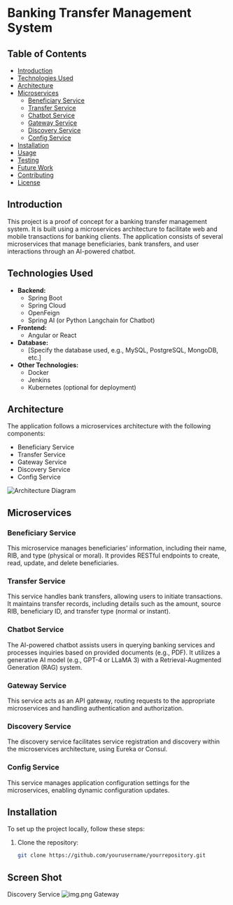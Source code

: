 # Banking Transfer Management System

## Table of Contents
- [Introduction](#introduction)
- [Technologies Used](#technologies-used)
- [Architecture](#architecture)
- [Microservices](#microservices)
    - [Beneficiary Service](#beneficiary-service)
    - [Transfer Service](#transfer-service)
    - [Chatbot Service](#chatbot-service)
    - [Gateway Service](#gateway-service)
    - [Discovery Service](#discovery-service)
    - [Config Service](#config-service)
- [Installation](#installation)
- [Usage](#usage)
- [Testing](#testing)
- [Future Work](#future-work)
- [Contributing](#contributing)
- [License](#license)

## Introduction
This project is a proof of concept for a banking transfer management system. It is built using a microservices architecture to facilitate web and mobile transactions for banking clients. The application consists of several microservices that manage beneficiaries, bank transfers, and user interactions through an AI-powered chatbot.

## Technologies Used
- **Backend:**
    - Spring Boot
    - Spring Cloud
    - OpenFeign
    - Spring AI (or Python Langchain for Chatbot)
- **Frontend:**
    - Angular or React
- **Database:**
    - [Specify the database used, e.g., MySQL, PostgreSQL, MongoDB, etc.]
- **Other Technologies:**
    - Docker
    - Jenkins
    - Kubernetes (optional for deployment)

## Architecture
The application follows a microservices architecture with the following components:
- Beneficiary Service
- Transfer Service
- Gateway Service
- Discovery Service
- Config Service

![Architecture Diagram](link_to_your_architecture_diagram.png)

## Microservices

### Beneficiary Service
This microservice manages beneficiaries' information, including their name, RIB, and type (physical or moral). It provides RESTful endpoints to create, read, update, and delete beneficiaries.

### Transfer Service
This service handles bank transfers, allowing users to initiate transactions. It maintains transfer records, including details such as the amount, source RIB, beneficiary ID, and transfer type (normal or instant).

### Chatbot Service
The AI-powered chatbot assists users in querying banking services and processes inquiries based on provided documents (e.g., PDF). It utilizes a generative AI model (e.g., GPT-4 or LLaMA 3) with a Retrieval-Augmented Generation (RAG) system.

### Gateway Service
This service acts as an API gateway, routing requests to the appropriate microservices and handling authentication and authorization.

### Discovery Service
The discovery service facilitates service registration and discovery within the microservices architecture, using Eureka or Consul.

### Config Service
This service manages application configuration settings for the microservices, enabling dynamic configuration updates.

## Installation
To set up the project locally, follow these steps:

1. Clone the repository:
   ```bash
   git clone https://github.com/yourusername/yourrepository.git

## Screen Shot
Discovery Service
![img.png](img.png)
Gateway